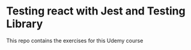 # Testing react with Jest and Testing Library

This repo contains the exercises for this Udemy course
